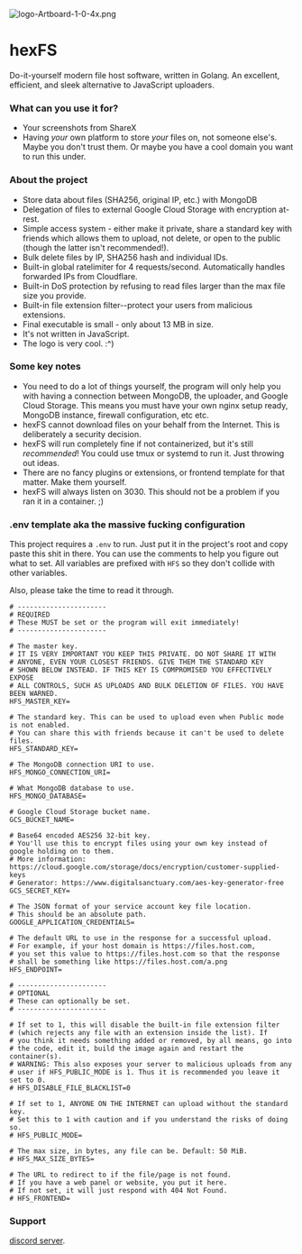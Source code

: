 
![logo-Artboard-1-0-4x.png](https://i.postimg.cc/YSXZmBDk/logo-Artboard-1-0-4x.png)
# hexFS

Do-it-yourself modern file host software, written in Golang. An excellent, efficient, and sleek alternative to JavaScript uploaders.


### What can you use it for?

- Your screenshots from ShareX
- Having *your* own platform to store *your* files on, not someone else's. Maybe you don't trust them. Or maybe you have a cool domain you want to run this under.


### About the project

- Store data about files (SHA256, original IP, etc.) with MongoDB
- Delegation of files to external Google Cloud Storage with encryption at-rest. 
- Simple access system - either make it private, share a standard key with friends which allows them to upload, not delete, or open to the public (though the latter isn't recommended!).
- Bulk delete files by IP, SHA256 hash and individual IDs. 
- Built-in global ratelimiter for 4 requests/second. Automatically handles forwarded IPs from Cloudflare.
- Built-in DoS protection by refusing to read files larger than the max file size you provide.
- Built-in file extension filter--protect your users from malicious extensions.
- Final executable is small - only about 13 MB in size.
- It's not written in JavaScript. 
- The logo is very cool. :^)

### Some key notes

- You need to do a lot of things yourself, the program will only help you with having a connection between MongoDB, the uploader, and Google Cloud Storage. This means you must have your own nginx setup ready, MongoDB instance, firewall configuration, etc etc.
- hexFS cannot download files on your behalf from the Internet. This is deliberately a security decision.
- hexFS will run completely fine if not containerized, but it's still *recommended*! You could use tmux or systemd to run it. Just throwing out ideas.
- There are no fancy plugins or extensions, or frontend template for that matter. Make them yourself.
- hexFS will always listen on 3030. This should not be a problem if you ran it in a container. ;)

### .env template aka the massive fucking configuration

This project requires a `.env` to run. Just put it in the project's root and copy paste this shit in there. You can use the comments to help you figure out what to set. All variables are prefixed with `HFS` so they don't collide with other variables. 

Also, please take the time to read it through. 

```
# ----------------------
# REQUIRED
# These MUST be set or the program will exit immediately!
# ----------------------

# The master key.  
# IT IS VERY IMPORTANT YOU KEEP THIS PRIVATE. DO NOT SHARE IT WITH
# ANYONE, EVEN YOUR CLOSEST FRIENDS. GIVE THEM THE STANDARD KEY 
# SHOWN BELOW INSTEAD. IF THIS KEY IS COMPROMISED YOU EFFECTIVELY EXPOSE
# ALL CONTROLS, SUCH AS UPLOADS AND BULK DELETION OF FILES. YOU HAVE BEEN WARNED.
HFS_MASTER_KEY=

# The standard key. This can be used to upload even when Public mode is not enabled.
# You can share this with friends because it can't be used to delete files.
HFS_STANDARD_KEY=

# The MongoDB connection URI to use.
HFS_MONGO_CONNECTION_URI=

# What MongoDB database to use.
HFS_MONGO_DATABASE=

# Google Cloud Storage bucket name.
GCS_BUCKET_NAME=

# Base64 encoded AES256 32-bit key. 
# You'll use this to encrypt files using your own key instead of google holding on to them.
# More information: https://cloud.google.com/storage/docs/encryption/customer-supplied-keys
# Generator: https://www.digitalsanctuary.com/aes-key-generator-free 
GCS_SECRET_KEY=

# The JSON format of your service account key file location.
# This should be an absolute path.
GOOGLE_APPLICATION_CREDENTIALS=

# The default URL to use in the response for a successful upload.
# For example, if your host domain is https://files.host.com,
# you set this value to https://files.host.com so that the response 
# shall be something like https://files.host.com/a.png
HFS_ENDPOINT=

# ----------------------
# OPTIONAL
# These can optionally be set.
# ----------------------

# If set to 1, this will disable the built-in file extension filter 
# (which rejects any file with an extension inside the list). If
# you think it needs something added or removed, by all means, go into
# the code, edit it, build the image again and restart the container(s).
# WARNING: This also exposes your server to malicious uploads from any 
# user if HFS_PUBLIC_MODE is 1. Thus it is recommended you leave it set to 0.
# HFS_DISABLE_FILE_BLACKLIST=0

# If set to 1, ANYONE ON THE INTERNET can upload without the standard key. 
# Set this to 1 with caution and if you understand the risks of doing so.
# HFS_PUBLIC_MODE=

# The max size, in bytes, any file can be. Default: 50 MiB.
# HFS_MAX_SIZE_BYTES=

# The URL to redirect to if the file/page is not found. 
# If you have a web panel or website, you put it here. 
# If not set, it will just respond with 404 Not Found.
# HFS_FRONTEND=

```

### Support

[discord server](https://discord.gg/F7RBKh2).